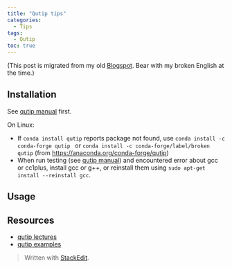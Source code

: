 ```yaml
---
title: "Qutip tips"
categories:
  - Tips
tags:
  - Qutip
toc: true
---
```


(This post is migrated from my old [Blogspot](https://jwt625.blogspot.com/2017/09/qutip-tips.html). Bear with my broken English at the time.)

## Installation

See [qutip manual](http://qutip.org/docs/latest/index.html) first.

On Linux:

- If `conda install qutip` reports package not found, use `conda install -c conda-forge qutip ` or `conda install -c conda-forge/label/broken qutip` (from https://anaconda.org/conda-forge/qutip)
- When run testing (see [qutip manual](http://qutip.org/docs/latest/installation.html#verifying-the-installation)) and encountered error about gcc or cc1plus, install gcc or g++, or reinstall them using `sudo apt-get install --reinstall gcc`.

## Usage


## Resources

- [qutip lectures](https://github.com/jrjohansson/qutip-lectures)
- [qutip examples](http://nbviewer.jupyter.org/github/qutip/qutip-notebooks/tree/master/examples/)

> Written with [StackEdit](https://stackedit.io/).